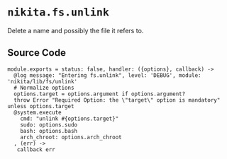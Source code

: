 
# `nikita.fs.unlink`

Delete a name and possibly the file it refers to.

## Source Code

    module.exports = status: false, handler: ({options}, callback) ->
      @log message: "Entering fs.unlink", level: 'DEBUG', module: 'nikita/lib/fs/unlink'
      # Normalize options
      options.target = options.argument if options.argument?
      throw Error "Required Option: the \"target\" option is mandatory" unless options.target
      @system.execute
        cmd: "unlink #{options.target}"
        sudo: options.sudo
        bash: options.bash
        arch_chroot: options.arch_chroot
      , (err) ->
       callback err
